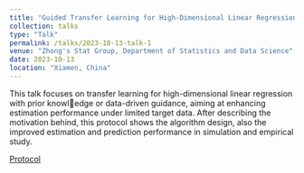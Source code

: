 ```yaml
---
title: "Guided Transfer Learning for High-Dimensional Linear Regression"
collection: talks
type: "Talk"
permalink: /talks/2023-10-13-talk-1
venue: "Zhong's Stat Group, Department of Statistics and Data Science"
date: 2023-10-13
location: "Xiamen, China"
---
```


This talk focuses on transfer learning for high-dimensional linear regression with prior knowledge or data-driven guidance, aiming at enhancing estimation performance under limited target data. After describing the motivation behind, this protocol shows the algorithm design, also the improved estimation and prediction performance in simulation and empirical study.

[Protocol](https://jackquu.github.io/JackQu.github.io/files/GTL.pdf)
